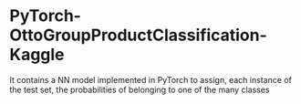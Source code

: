 # PyTorch-OttoGroupProductClassification-Kaggle
It contains a NN model implemented in PyTorch to assign, each instance of the test set, the probabilities of belonging to one of the many classes
